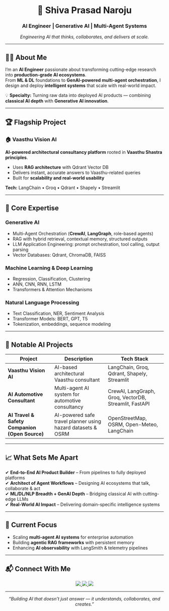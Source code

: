 <!-- Profile Header -->
<h1 align="center">🚀 Shiva Prasad Naroju</h1>

<h3 align="center">AI Engineer | Generative AI | Multi-Agent Systems</h3>

<p align="center">
    <em>Engineering AI that thinks, collaborates, and delivers at scale.</em>
</p>

---

## 👨‍💻 About Me
I’m an **AI Engineer** passionate about transforming cutting-edge research into **production-grade AI ecosystems**.  
From **ML & DL** foundations to **GenAI-powered multi-agent orchestration**, I design and deploy **intelligent systems** that scale with real-world impact.

💡 **Specialty:** Turning raw data into deployed AI products — combining **classical AI depth** with **Generative AI innovation**.

---

## 🏆 Flagship Project

### 🏠 Vaasthu Vision AI
**AI-powered architectural consultancy platform** rooted in **Vaasthu Shastra principles**.  
- Uses **RAG architecture** with Qdrant Vector DB  
- Delivers instant, accurate answers to Vaasthu-related queries  
- Built for **scalability and real-world usability**  

**Tech:** LangChain • Groq • Qdrant • Shapely • Streamlit

---

## 🧠 Core Expertise

### **Generative AI**
- Multi-Agent Orchestration (**CrewAI**, **LangGraph**, role-based agents)
- RAG with hybrid retrieval, contextual memory, structured outputs  
- LLM Application Engineering: prompt orchestration, tool calling, output parsing  
- Vector Databases: Qdrant, ChromaDB, FAISS

### **Machine Learning & Deep Learning**
- Regression, Classification, Clustering  
- ANN, CNN, RNN, LSTM  
- Transformers & Attention Mechanisms  

### **Natural Language Processing**
- Text Classification, NER, Sentiment Analysis  
- Transformer Models: BERT, GPT, T5  
- Tokenization, embeddings, sequence modeling

---

## 🚀 Notable AI Projects

| Project | Description | Tech Stack |
|---------|-------------|------------|
| **Vaasthu Vision AI** | AI-based architectural Vaasthu consultant | LangChain, Groq, Qdrant, Shapely, Streamlit |
| **AI Automotive Consultant** | Multi-agent AI system for automotive consultancy | CrewAI, LangGraph, Groq, VectorDB, Streamlit, FastAPI |
| **AI Travel & Safety Companion (Open Source)** | AI-powered safe travel planner using hazard datasets & OSRM | OpenStreetMap, OSRM, Open-Meteo, LangChain |

---

## 📈 What Sets Me Apart
✔ **End-to-End AI Product Builder** – From pipelines to fully deployed platforms  
✔ **Architect of Agent Workflows** – Designing AI ecosystems that talk, collaborate & act  
✔ **ML/DL/NLP Breadth + GenAI Depth** – Bridging classical AI with cutting-edge LLMs  
✔ **Real-World AI Impact** – Delivering domain-specific intelligence systems  

---

## 🌱 Current Focus
- Scaling **multi-agent AI systems** for enterprise automation  
- Building **agentic RAG frameworks** with persistent memory  
- Enhancing **AI observability** with LangSmith & telemetry pipelines  

---

## 📬 Connect With Me

<p align="center">
    <a href="https://www.linkedin.com/in/shiva-prasad-naroju-4772a6184/">
        <img src="https://img.shields.io/badge/LinkedIn-Connect-blue?logo=linkedin" />
    </a>
    <a href="https://github.com/Shiva-Prasad-Naroju">
        <img src="https://img.shields.io/badge/GitHub-Follow-black?logo=github" />
    </a>
    <a href="mailto:shivanaroju26@gmail.com">
        <img src="https://img.shields.io/badge/Email-Contact-red?logo=gmail" />
    </a>
</p>

---

<p align="center">
    <em>“Building AI that doesn’t just answer — it understands, collaborates, and creates.”</em>
</p>
